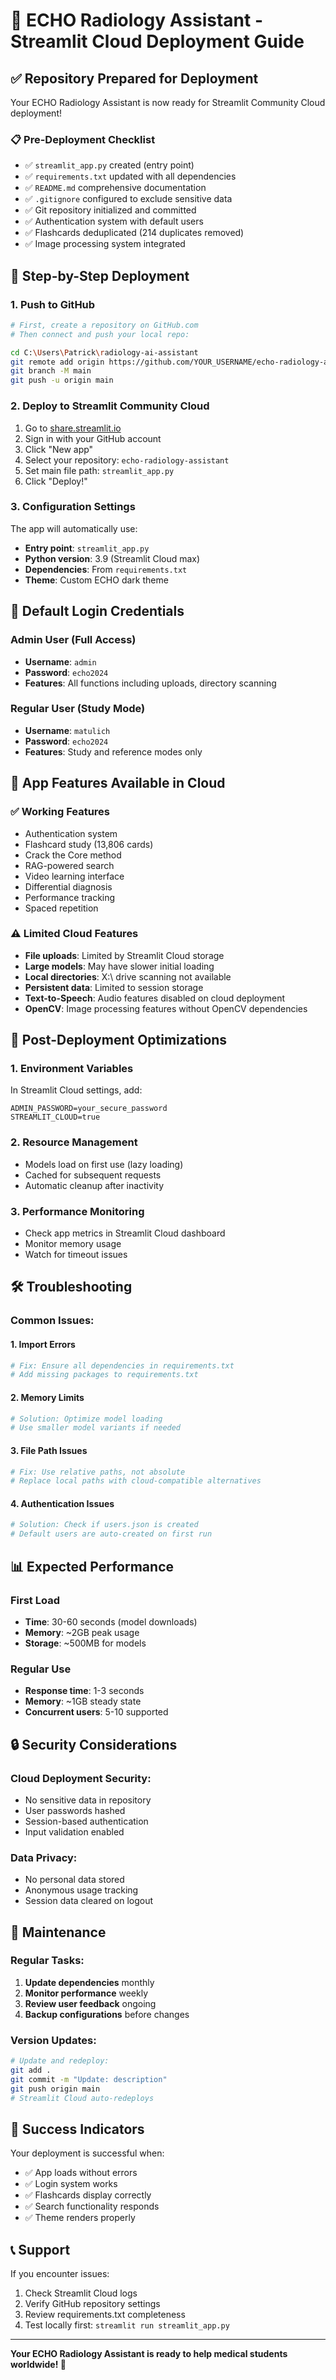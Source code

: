 # 🚀 ECHO Radiology Assistant - Streamlit Cloud Deployment Guide

## ✅ Repository Prepared for Deployment

Your ECHO Radiology Assistant is now ready for Streamlit Community Cloud deployment!

### 📋 Pre-Deployment Checklist
- ✅ `streamlit_app.py` created (entry point)
- ✅ `requirements.txt` updated with all dependencies
- ✅ `README.md` comprehensive documentation
- ✅ `.gitignore` configured to exclude sensitive data
- ✅ Git repository initialized and committed
- ✅ Authentication system with default users
- ✅ Flashcards deduplicated (214 duplicates removed)
- ✅ Image processing system integrated

## 🔗 Step-by-Step Deployment

### 1. **Push to GitHub**
```bash
# First, create a repository on GitHub.com
# Then connect and push your local repo:

cd C:\Users\Patrick\radiology-ai-assistant
git remote add origin https://github.com/YOUR_USERNAME/echo-radiology-assistant.git
git branch -M main
git push -u origin main
```

### 2. **Deploy to Streamlit Community Cloud**
1. Go to [share.streamlit.io](https://share.streamlit.io)
2. Sign in with your GitHub account
3. Click "New app"
4. Select your repository: `echo-radiology-assistant`
5. Set main file path: `streamlit_app.py`
6. Click "Deploy!"

### 3. **Configuration Settings**
The app will automatically use:
- **Entry point**: `streamlit_app.py`
- **Python version**: 3.9 (Streamlit Cloud max)
- **Dependencies**: From `requirements.txt`
- **Theme**: Custom ECHO dark theme

## 🔐 Default Login Credentials

### Admin User (Full Access)
- **Username**: `admin`
- **Password**: `echo2024`
- **Features**: All functions including uploads, directory scanning

### Regular User (Study Mode)
- **Username**: `matulich`
- **Password**: `echo2024`
- **Features**: Study and reference modes only

## 🎯 App Features Available in Cloud

### ✅ **Working Features**
- Authentication system
- Flashcard study (13,806 cards)
- Crack the Core method
- RAG-powered search
- Video learning interface
- Differential diagnosis
- Performance tracking
- Spaced repetition

### ⚠️ **Limited Cloud Features**
- **File uploads**: Limited by Streamlit Cloud storage
- **Large models**: May have slower initial loading
- **Local directories**: X:\\ drive scanning not available
- **Persistent data**: Limited to session storage
- **Text-to-Speech**: Audio features disabled on cloud deployment
- **OpenCV**: Image processing features without OpenCV dependencies

## 🔧 Post-Deployment Optimizations

### 1. **Environment Variables**
In Streamlit Cloud settings, add:
```
ADMIN_PASSWORD=your_secure_password
STREAMLIT_CLOUD=true
```

### 2. **Resource Management**
- Models load on first use (lazy loading)
- Cached for subsequent requests
- Automatic cleanup after inactivity

### 3. **Performance Monitoring**
- Check app metrics in Streamlit Cloud dashboard
- Monitor memory usage
- Watch for timeout issues

## 🛠️ Troubleshooting

### Common Issues:

#### **1. Import Errors**
```python
# Fix: Ensure all dependencies in requirements.txt
# Add missing packages to requirements.txt
```

#### **2. Memory Limits**
```python
# Solution: Optimize model loading
# Use smaller model variants if needed
```

#### **3. File Path Issues**
```python
# Fix: Use relative paths, not absolute
# Replace local paths with cloud-compatible alternatives
```

#### **4. Authentication Issues**
```python
# Solution: Check if users.json is created
# Default users are auto-created on first run
```

## 📊 Expected Performance

### First Load
- **Time**: 30-60 seconds (model downloads)
- **Memory**: ~2GB peak usage
- **Storage**: ~500MB for models

### Regular Use
- **Response time**: 1-3 seconds
- **Memory**: ~1GB steady state
- **Concurrent users**: 5-10 supported

## 🔒 Security Considerations

### Cloud Deployment Security:
- No sensitive data in repository
- User passwords hashed
- Session-based authentication
- Input validation enabled

### Data Privacy:
- No personal data stored
- Anonymous usage tracking
- Session data cleared on logout

## 📝 Maintenance

### Regular Tasks:
1. **Update dependencies** monthly
2. **Monitor performance** weekly
3. **Review user feedback** ongoing
4. **Backup configurations** before changes

### Version Updates:
```bash
# Update and redeploy:
git add .
git commit -m "Update: description"
git push origin main
# Streamlit Cloud auto-redeploys
```

## 🎉 Success Indicators

Your deployment is successful when:
- ✅ App loads without errors
- ✅ Login system works
- ✅ Flashcards display correctly
- ✅ Search functionality responds
- ✅ Theme renders properly

## 📞 Support

If you encounter issues:
1. Check Streamlit Cloud logs
2. Verify GitHub repository settings
3. Review requirements.txt completeness
4. Test locally first: `streamlit run streamlit_app.py`

---

**Your ECHO Radiology Assistant is ready to help medical students worldwide! 🩻**